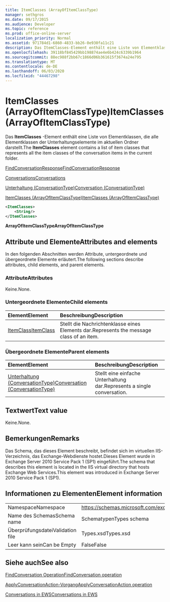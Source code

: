 ```yaml
---
title: ItemClasses (ArrayOfItemClassType)
manager: sethgros
ms.date: 09/17/2015
ms.audience: Developer
ms.topic: reference
ms.prod: office-online-server
localization_priority: Normal
ms.assetid: 971784d1-6860-4833-bb26-0e930fa11c21
description: Das ItemClasses-Element enthält eine Liste von Elementklassen, die alle Elementklassen der Unterhaltungselemente im aktuellen Ordner darstellt.
ms.openlocfilehash: 39118bf845429bb198874ae4e6b424c6339b1964
ms.sourcegitcommit: 88ec988f2bb67c1866d06b361615f3674a24e795
ms.translationtype: MT
ms.contentlocale: de-DE
ms.lasthandoff: 06/03/2020
ms.locfileid: "44467298"
---
```

# <a name="itemclasses-arrayofitemclasstype"></a><span data-ttu-id="4585a-103">ItemClasses (ArrayOfItemClassType)</span><span class="sxs-lookup"><span data-stu-id="4585a-103">ItemClasses (ArrayOfItemClassType)</span></span>

<span data-ttu-id="4585a-104">Das **ItemClasses** -Element enthält eine Liste von Elementklassen, die alle Elementklassen der Unterhaltungselemente im aktuellen Ordner darstellt.</span><span class="sxs-lookup"><span data-stu-id="4585a-104">The **ItemClasses** element contains a list of item classes that represents all the item classes of the conversation items in the current folder.</span></span> 
  
[<span data-ttu-id="4585a-105">FindConversationResponse</span><span class="sxs-lookup"><span data-stu-id="4585a-105">FindConversationResponse</span></span>](findconversationresponse.md)
  
[<span data-ttu-id="4585a-106">Conversations</span><span class="sxs-lookup"><span data-stu-id="4585a-106">Conversations</span></span>](conversations-ex15websvcsotherref.md)
  
[<span data-ttu-id="4585a-107">Unterhaltung (ConversationType)</span><span class="sxs-lookup"><span data-stu-id="4585a-107">Conversation (ConversationType)</span></span>](conversation-conversationtype.md)
  
[<span data-ttu-id="4585a-108">ItemClasses (ArrayOfItemClassType)</span><span class="sxs-lookup"><span data-stu-id="4585a-108">ItemClasses (ArrayOfItemClassType)</span></span>](itemclasses-arrayofitemclasstype.md)
  
```XML
<ItemClasses>
    <String/>
</ItemClasses>
```

 <span data-ttu-id="4585a-109">**ArrayOfItemClassType**</span><span class="sxs-lookup"><span data-stu-id="4585a-109">**ArrayOfItemClassType**</span></span>
## <a name="attributes-and-elements"></a><span data-ttu-id="4585a-110">Attribute und Elemente</span><span class="sxs-lookup"><span data-stu-id="4585a-110">Attributes and elements</span></span>

<span data-ttu-id="4585a-111">In den folgenden Abschnitten werden Attribute, untergeordnete und übergeordnete Elemente erläutert.</span><span class="sxs-lookup"><span data-stu-id="4585a-111">The following sections describe attributes, child elements, and parent elements.</span></span>
  
### <a name="attributes"></a><span data-ttu-id="4585a-112">Attribute</span><span class="sxs-lookup"><span data-stu-id="4585a-112">Attributes</span></span>

<span data-ttu-id="4585a-113">Keine.</span><span class="sxs-lookup"><span data-stu-id="4585a-113">None.</span></span>
  
### <a name="child-elements"></a><span data-ttu-id="4585a-114">Untergeordnete Elemente</span><span class="sxs-lookup"><span data-stu-id="4585a-114">Child elements</span></span>

|<span data-ttu-id="4585a-115">**Element**</span><span class="sxs-lookup"><span data-stu-id="4585a-115">**Element**</span></span>|<span data-ttu-id="4585a-116">**Beschreibung**</span><span class="sxs-lookup"><span data-stu-id="4585a-116">**Description**</span></span>|
|:-----|:-----|
|[<span data-ttu-id="4585a-117">ItemClass</span><span class="sxs-lookup"><span data-stu-id="4585a-117">ItemClass</span></span>](itemclass.md) <br/> |<span data-ttu-id="4585a-118">Stellt die Nachrichtenklasse eines Elements dar.</span><span class="sxs-lookup"><span data-stu-id="4585a-118">Represents the message class of an item.</span></span>  <br/> |
   
### <a name="parent-elements"></a><span data-ttu-id="4585a-119">Übergeordnete Elemente</span><span class="sxs-lookup"><span data-stu-id="4585a-119">Parent elements</span></span>

|<span data-ttu-id="4585a-120">**Element**</span><span class="sxs-lookup"><span data-stu-id="4585a-120">**Element**</span></span>|<span data-ttu-id="4585a-121">**Beschreibung**</span><span class="sxs-lookup"><span data-stu-id="4585a-121">**Description**</span></span>|
|:-----|:-----|
|[<span data-ttu-id="4585a-122">Unterhaltung (ConversationType)</span><span class="sxs-lookup"><span data-stu-id="4585a-122">Conversation (ConversationType)</span></span>](conversation-conversationtype.md) <br/> |<span data-ttu-id="4585a-123">Stellt eine einfache Unterhaltung dar.</span><span class="sxs-lookup"><span data-stu-id="4585a-123">Represents a single conversation.</span></span>  <br/> |
   
## <a name="text-value"></a><span data-ttu-id="4585a-124">Textwert</span><span class="sxs-lookup"><span data-stu-id="4585a-124">Text value</span></span>

<span data-ttu-id="4585a-125">Keine.</span><span class="sxs-lookup"><span data-stu-id="4585a-125">None.</span></span>
  
## <a name="remarks"></a><span data-ttu-id="4585a-126">Bemerkungen</span><span class="sxs-lookup"><span data-stu-id="4585a-126">Remarks</span></span>

<span data-ttu-id="4585a-127">Das Schema, das dieses Element beschreibt, befindet sich im virtuellen IIS-Verzeichnis, das Exchange-Webdienste hostet.Dieses Element wurde in Exchange Server 2010 Service Pack 1 (SP1) eingeführt.</span><span class="sxs-lookup"><span data-stu-id="4585a-127">The schema that describes this element is located in the IIS virtual directory that hosts Exchange Web Services.This element was introduced in Exchange Server 2010 Service Pack 1 (SP1).</span></span>
  
## <a name="element-information"></a><span data-ttu-id="4585a-128">Informationen zu Elementen</span><span class="sxs-lookup"><span data-stu-id="4585a-128">Element information</span></span>

|||
|:-----|:-----|
|<span data-ttu-id="4585a-129">Namespace</span><span class="sxs-lookup"><span data-stu-id="4585a-129">Namespace</span></span>  <br/> |https://schemas.microsoft.com/exchange/services/2006/types  <br/> |
|<span data-ttu-id="4585a-130">Name des Schemas</span><span class="sxs-lookup"><span data-stu-id="4585a-130">Schema name</span></span>  <br/> |<span data-ttu-id="4585a-131">Schematypen</span><span class="sxs-lookup"><span data-stu-id="4585a-131">Types schema</span></span>  <br/> |
|<span data-ttu-id="4585a-132">Überprüfungsdatei</span><span class="sxs-lookup"><span data-stu-id="4585a-132">Validation file</span></span>  <br/> |<span data-ttu-id="4585a-133">Types.xsd</span><span class="sxs-lookup"><span data-stu-id="4585a-133">Types.xsd</span></span>  <br/> |
|<span data-ttu-id="4585a-134">Leer kann sein</span><span class="sxs-lookup"><span data-stu-id="4585a-134">Can be Empty</span></span>  <br/> |<span data-ttu-id="4585a-135">False</span><span class="sxs-lookup"><span data-stu-id="4585a-135">False</span></span>  <br/> |
   
## <a name="see-also"></a><span data-ttu-id="4585a-136">Siehe auch</span><span class="sxs-lookup"><span data-stu-id="4585a-136">See also</span></span>



[<span data-ttu-id="4585a-137">FindConversation Operation</span><span class="sxs-lookup"><span data-stu-id="4585a-137">FindConversation operation</span></span>](findconversation-operation.md)
  
[<span data-ttu-id="4585a-138">ApplyConversationAction-Vorgang</span><span class="sxs-lookup"><span data-stu-id="4585a-138">ApplyConversationAction operation</span></span>](applyconversationaction-operation.md)


[<span data-ttu-id="4585a-139">Conversations in EWS</span><span class="sxs-lookup"><span data-stu-id="4585a-139">Conversations in EWS</span></span>](https://msdn.microsoft.com/library/91e64629-db6c-4c94-9dcb-d386232e8467%28Office.15%29.aspx)

